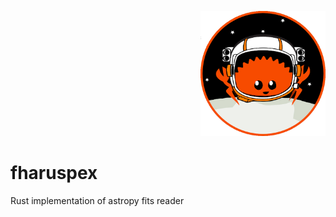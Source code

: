 <p align="right">
  <img src="meta/ferris.jpg" width=200 />
</p>

# fharuspex
Rust implementation of astropy fits reader
